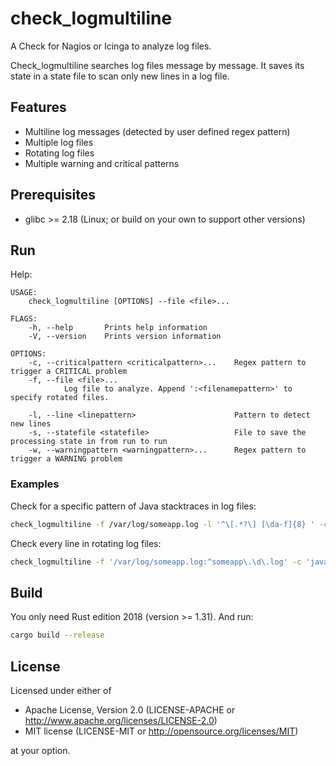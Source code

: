 # check_logmultiline

A Check for Nagios or Icinga to analyze log files.

Check_logmultiline searches log files message by message. It saves its state in a state file to scan only new lines in a log file.

## Features

- Multiline log messages (detected by user defined regex pattern)
- Multiple log files
- Rotating log files
- Multiple warning and critical patterns

## Prerequisites

- glibc >= 2.18 (Linux; or build on your own to support other versions)

## Run

Help:

```
USAGE:
    check_logmultiline [OPTIONS] --file <file>...

FLAGS:
    -h, --help       Prints help information
    -V, --version    Prints version information

OPTIONS:
    -c, --criticalpattern <criticalpattern>...    Regex pattern to trigger a CRITICAL problem
    -f, --file <file>...
            Log file to analyze. Append ':<filenamepattern>' to specify rotated files.

    -l, --line <linepattern>                      Pattern to detect new lines
    -s, --statefile <statefile>                   File to save the processing state in from run to run
    -w, --warningpattern <warningpattern>...      Regex pattern to trigger a WARNING problem
```

### Examples

Check for a specific pattern of Java stacktraces in log files:

```bash
check_logmultiline -f /var/log/someapp.log -l '^\[.*?\] [\da-f]{8} ' -c 'java\.lang\.OutOfMemoryError'
```

Check every line in rotating log files:

```bash
check_logmultiline -f '/var/log/someapp.log:^someapp\.\d\.log' -c 'java\.lang\.OutOfMemoryError'
```

## Build

You only need Rust edition 2018 (version >= 1.31). And run:

```bash
cargo build --release
```

## License

Licensed under either of

- Apache License, Version 2.0 (LICENSE-APACHE or http://www.apache.org/licenses/LICENSE-2.0)
- MIT license (LICENSE-MIT or http://opensource.org/licenses/MIT)

at your option.